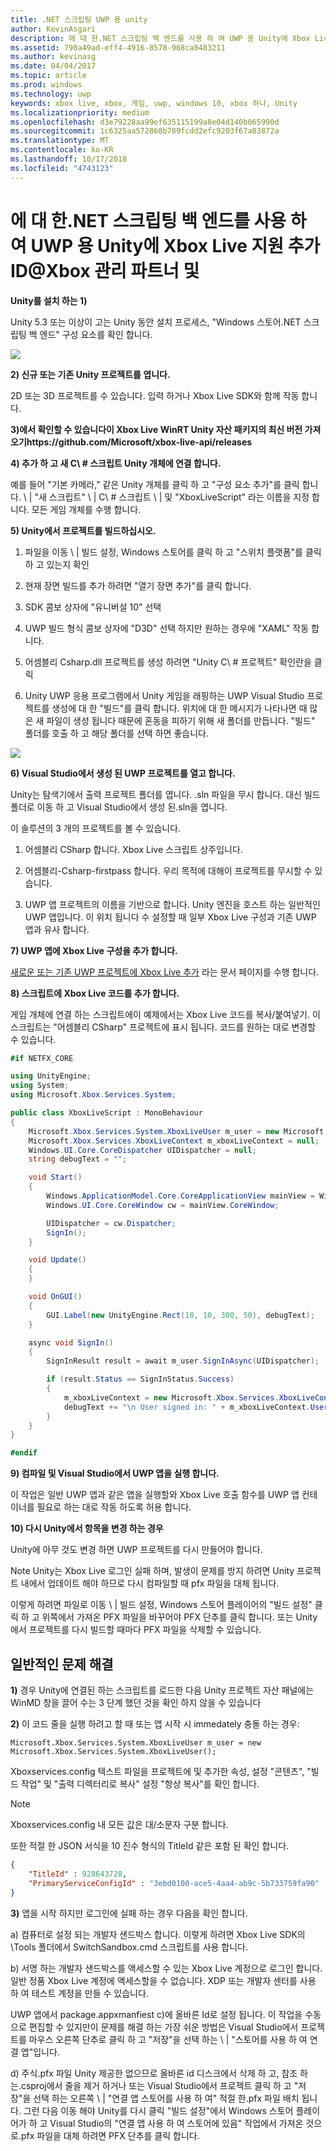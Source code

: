 ```yaml
---
title: .NET 스크립팅 UWP 용 unity
author: KevinAsgari
description: 에 대 한.NET 스크립팅 백 엔드를 사용 하 여 UWP 용 Unity에 Xbox Live 지원 추가 ID@Xbox 관리 파트너 및
ms.assetid: 790a49ad-eff4-4916-8578-968ca8483211
ms.author: kevinasg
ms.date: 04/04/2017
ms.topic: article
ms.prod: windows
ms.technology: uwp
keywords: xbox live, xbox, 게임, uwp, windows 10, xbox 하나, Unity
ms.localizationpriority: medium
ms.openlocfilehash: d3e79228aa99ef635115199a8e04d140b065990d
ms.sourcegitcommit: 1c6325aa572868b789fcdd2efc9203f67a83872a
ms.translationtype: MT
ms.contentlocale: ko-KR
ms.lasthandoff: 10/17/2018
ms.locfileid: "4743123"
---
```

# <a name="add-xbox-live-support-to-unity-for-uwp-with-net-scripting-backend-for-idxbox-and-managed-partners"></a>에 대 한.NET 스크립팅 백 엔드를 사용 하 여 UWP 용 Unity에 Xbox Live 지원 추가 ID@Xbox 관리 파트너 및

**Unity를 설치 하는 1)**

Unity 5.3 또는 이상이 고는 Unity 동안 설치 프로세스, "Windows 스토어.NET 스크립팅 백 엔드" 구성 요소를 확인 합니다.

![](../images/unity/unity1-install.png)

**2) 신규 또는 기존 Unity 프로젝트를 엽니다.**

2D 또는 3D 프로젝트를 수 있습니다. 입력 하거나 Xbox Live SDK와 함께 작동 합니다.

**3)에서 확인할 수 있습니다이 Xbox Live WinRT Unity 자산 패키지의 최신 버전 가져오기https://github.com/Microsoft/xbox-live-api/releases**

**4) 추가 하 고 새 C\ # 스크립트 Unity 개체에 연결 합니다.**

예를 들어 "기본 카메라," 같은 Unity 개체를 클릭 하 고 "구성 요소 추가"를 클릭 합니다. \ | "새 스크립트" \ | C\ # 스크립트 \ | 및 "XboxLiveScript" 라는 이름을 지정 합니다. 모든 게임 개체를 수행 합니다.

**5) Unity에서 프로젝트를 빌드하십시오.**

1.  파일을 이동 \ | 빌드 설정, Windows 스토어를 클릭 하 고 "스위치 플랫폼"를 클릭 하 고 있는지 확인

2.  현재 장면 빌드를 추가 하려면 "열기 장면 추가"를 클릭 합니다.

3.  SDK 콤보 상자에 "유니버설 10" 선택

4.  UWP 빌드 형식 콤보 상자에 "D3D" 선택 하지만 원하는 경우에 "XAML" 작동 합니다.

5.  어셈블리 Csharp.dll 프로젝트를 생성 하려면 "Unity C\ # 프로젝트" 확인란을 클릭

6.  Unity UWP 응용 프로그램에서 Unity 게임을 래핑하는 UWP Visual Studio 프로젝트를 생성에 대 한 "빌드"를 클릭 합니다. 위치에 대 한 메시지가 나타나면 때 많은 새 파일이 생성 됩니다 때문에 혼동을 피하기 위해 새 폴더를 만듭니다. "빌드" 폴더를 호출 하 고 해당 폴더를 선택 하면 좋습니다.

![](../images/unity/unity3-buildsettings.png)


**6) Visual Studio에서 생성 된 UWP 프로젝트를 열고 합니다.**

Unity는 탐색기에서 출력 프로젝트 폴더를 엽니다.  .sln 파일을 무시 합니다.  대신 빌드 폴더로 이동 하 고 Visual Studio에서 생성 된.sln을 엽니다.  

이 솔루션의 3 개의 프로젝트를 볼 수 있습니다.

1.  어셈블리 CSharp 합니다. Xbox Live 스크립트 상주입니다.

2.  어셈블리-Csharp-firstpass 합니다. 우리 목적에 대해이 프로젝트를 무시할 수 있습니다.

3.  UWP 앱 프로젝트의 이름을 기반으로 합니다. Unity 엔진을 호스트 하는 일반적인 UWP 앱입니다. 이 위치 됩니다 수 설정할 때 일부 Xbox Live 구성과 기존 UWP 앱과 유사 합니다.


**7) UWP 앱에 Xbox Live 구성을 추가 합니다.**

[새로운 또는 기존 UWP 프로젝트에 Xbox Live 추가](get-started-with-visual-studio-and-uwp.md) 라는 문서 페이지를 수행 합니다.

**8) 스크립트에 Xbox Live 코드를 추가 합니다.**

게임 개체에 연결 하는 스크립트에이 예제에서는 Xbox Live 코드를 복사/붙여넣기. 이 스크립트는 "어셈블리 CSharp" 프로젝트에 표시 됩니다. 코드를 원하는 대로 변경할 수 있습니다.

```csharp
#if NETFX_CORE

using UnityEngine;
using System;
using Microsoft.Xbox.Services.System;

public class XboxLiveScript : MonoBehaviour
{
    Microsoft.Xbox.Services.System.XboxLiveUser m_user = new Microsoft.Xbox.Services.System.XboxLiveUser();
    Microsoft.Xbox.Services.XboxLiveContext m_xboxLiveContext = null;
    Windows.UI.Core.CoreDispatcher UIDispatcher = null;
    string debugText = "";

    void Start()
    {
        Windows.ApplicationModel.Core.CoreApplicationView mainView = Windows.ApplicationModel.Core.CoreApplication.MainView;
        Windows.UI.Core.CoreWindow cw = mainView.CoreWindow;

        UIDispatcher = cw.Dispatcher;
        SignIn();
    }

    void Update()
    {
    }

    void OnGUI()
    {
        GUI.Label(new UnityEngine.Rect(10, 10, 300, 50), debugText);
    }

    async void SignIn()
    {
        SignInResult result = await m_user.SignInAsync(UIDispatcher);

        if (result.Status == SignInStatus.Success)
        {
            m_xboxLiveContext = new Microsoft.Xbox.Services.XboxLiveContext(m_user);
            debugText += "\n User signed in: " + m_xboxLiveContext.User.Gamertag;
        }
    }
}

#endif
```

**9) 컴파일 및 Visual Studio에서 UWP 앱을 실행 합니다.**

이 작업은 일반 UWP 앱과 같은 앱을 실행할와 Xbox Live 호출 함수를 UWP 앱 컨테이너를 필요로 하는 대로 작동 하도록 허용 합니다.

**10) 다시 Unity에서 항목을 변경 하는 경우**
  
Unity에 아무 것도 변경 하면 UWP 프로젝트를 다시 만들어야 합니다.

Note Unity는 Xbox Live 로그인 실패 하며, 발생이 문제를 방지 하려면 Unity 프로젝트 내에서 업데이트 해야 하므로 다시 컴파일할 때 pfx 파일을 대체 됩니다.

이렇게 하려면 파일로 이동 \ | 빌드 설정, Windows 스토어 플레이어의 "빌드 설정" 클릭 하 고 위쪽에서 가져온 PFX 파일을 바꾸어야 PFX 단추를 클릭 합니다. 또는 Unity에서 프로젝트를 다시 빌드할 때마다 PFX 파일을 삭제할 수 있습니다.

## <a name="troubleshooting-common-issues"></a>일반적인 문제 해결

**1)** 경우 Unity에 연결된 하는 스크립트를 로드한 다음 Unity 프로젝트 자산 패널에는 WinMD 창을 끌어 수는 3 단계 했던 것을 확인 하지 않을 수 있습니다

**2)** 이 코드 줄을 실행 하려고 할 때 또는 앱 시작 시 immedately 충돌 하는 경우:

    Microsoft.Xbox.Services.System.XboxLiveUser m_user = new Microsoft.Xbox.Services.System.XboxLiveUser();

Xboxservices.config 텍스트 파일을 프로젝트에 및 추가한 속성, 설정 "콘텐츠", "빌드 작업" 및 "출력 디렉터리로 복사" 설정 "항상 복사"를 확인 합니다.

> [!NOTE]
> Xboxservices.config 내 모든 값은 대/소문자 구분 합니다.

또한 적절 한 JSON 서식을 10 진수 형식의 TitleId 같은 포함 된 확인 합니다.

```json
{
    "TitleId" : 928643728,
    "PrimaryServiceConfigId" : "3ebd0100-ace5-4aa4-ab9c-5b733759fa90"
}
```

**3)** 앱을 시작 하지만 로그인에 실패 하는 경우 다음을 확인 합니다.

a) 컴퓨터로 설정 되는 개발자 샌드박스 합니다.  이렇게 하려면 Xbox Live SDK의 \Tools 폴더에서 SwitchSandbox.cmd 스크립트를 사용 합니다.

b) 서명 하는 개발자 샌드박스를 액세스할 수 있는 Xbox Live 계정으로 로그인 합니다.  일반 정품 Xbox Live 계정에 액세스할을 수 없습니다.  XDP 또는 개발자 센터를 사용 하 여 테스트 계정을 만들 수 있습니다.

UWP 앱에서 package.appxmanfiest c)에 올바른 Id로 설정 됩니다.  이 작업을 수동으로 편집할 수 있지만이 문제를 해결 하는 가장 쉬운 방법은 Visual Studio에서 프로젝트를 마우스 오른쪽 단추로 클릭 하 고 "저장"을 선택 하는 \ | "스토어를 사용 하 여 연결 앱"입니다.

d) 주식.pfx 파일 Unity 제공한 없으므로 올바른 id 디스크에서 삭제 하 고, 참조 하는.csproj에서 줄을 제거 하거나 또는 Visual Studio에서 프로젝트 클릭 하 고 "저장"을 선택 하는 오른쪽 \ | "연결 앱 스토어를 사용 하 여" 적절 한.pfx 파일 배치 됩니다.  그런 다음 이동 해야 Unity를 다시 클릭 "빌드 설정"에서 Windows 스토어 플레이어가 하 고 Visual Studio의 "연결 앱 사용 하 여 스토어에 있음" 작업에서 가져온 것으로.pfx 파일을 대체 하려면 PFX 단추를 클릭 합니다.
